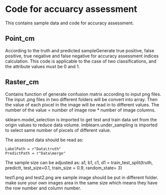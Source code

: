 # Code for accuarcy assessment

This contains sample data and code for accuracy assessment.


## Point_cm
According to the truth and predicted sampleGenerate true positive, false positive, true negative and false negative for accuracy assessment indices calculation. 
This code is applicable to the case of two classifications, and the attribute values must be 0 and 1.

## Raster_cm
Contains function of generate confusion matrix according to input png files.
The input .png files in two different folders will be convert into array. Then the value of each pixcel in the image will be read in to different values. The number of the value = number of image row * number of image columns. 

sklearn.model_selection is imported to get test and train data set from the origin values to reduce data volume.
imblearn.under_sampling is imported to select same number of pixcels of different value. 

The assessed data should be read as:

    LabelPath = r"Data\truth"
    PredictPath = r"Data\merge"

The sample size can be adjusted as:
    a1, b1, c1, d1 = train_test_split(truth, predictt, test_size=0.1, train_size = 0.9, random_state= 3)

test1.png and test2.png are sample image should be put in different folder.
make sure your own images area in the same size which means they have the row number and column number.
